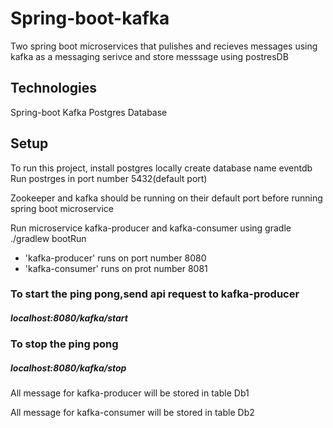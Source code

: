 # Spring-boot-kafka
Two spring boot microservices that pulishes and recieves messages using kafka as a messaging serivce and store messsage using postresDB

## Technologies
Spring-boot
Kafka
Postgres Database

## Setup
To run this project, install postgres locally 
create database name eventdb
Run postrges in port number 5432(default port)

Zookeeper and kafka should be running on their default port before running spring boot microservice

Run microservice kafka-producer and kafka-consumer using gradle
./gradlew bootRun
  * 'kafka-producer' runs on port number 8080
  * 'kafka-consumer' runs on prot number 8081

### To start the ping pong,send api request to kafka-producer
  ##### localhost:8080/kafka/start

### To stop the ping pong
  ##### localhost:8080/kafka/stop

All message for kafka-producer will be stored in table Db1


All message for kafka-consumer will be stored in table Db2
